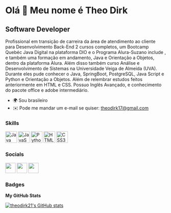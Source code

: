 Olá 👋 Meu nome é Theo Dirk 
========================== 
 Software Developer 
------------------
 Profissional em transição de carreira da área de atendimento ao cliente para Desenvolvimento Back-End 2 cursos completos, um Bootcamp Quebéc Java Digital na plataforma DIO e o Programa Alura-Suzano include , e também uma formação em andamento, Java e Orientação a Objetos, dentro da plataforma Alura. Além disso também curso Análise e Desenvolvimento de Sistemas na Universidade Veiga de Almeida (UVA). Durante eles pude conhecer o Java, SpringBoot, PostgreSQL, Java Script e Python e Orientação a Objetos. Além de relembrar estudos feitos anteriormente em HTML e CSS. Possuo Inglês Avançado, e conhecimento do pacote office e adobe intermediário.

* 🌍  Sou brasileiro
* ✉️  Pode me mandar um e-mail se quiser: [theodirk17@gmail.com](mailto:theodirk17@gmail.com)

### Skills  

<p align="left"> <a href="https://www.oracle.com/java/" target="_blank" rel="noreferrer"><img src="https://raw.githubusercontent.com/danielcranney/readme-generator/main/public/icons/skills/java-colored.svg" width="36" height="36" alt="Java" /></a> <a href="https://developer.mozilla.org/en-US/docs/Web/JavaScript" target="_blank" rel="noreferrer"><img src="https://raw.githubusercontent.com/danielcranney/readme-generator/main/public/icons/skills/javascript-colored.svg" width="36" height="36" alt="JavaScript" /></a> <a href="https://www.python.org/" target="_blank" rel="noreferrer"><img src="https://raw.githubusercontent.com/danielcranney/readme-generator/main/public/icons/skills/python-colored.svg" width="36" height="36" alt="Python" /></a> <a href="https://developer.mozilla.org/en-US/docs/Glossary/HTML5" target="_blank" rel="noreferrer"><img src="https://raw.githubusercontent.com/danielcranney/readme-generator/main/public/icons/skills/html5-colored.svg" width="36" height="36" alt="HTML5" /></a> <a href="https://www.w3.org/TR/CSS/#css" target="_blank" rel="noreferrer"><img src="https://raw.githubusercontent.com/danielcranney/readme-generator/main/public/icons/skills/css3-colored.svg" width="36" height="36" alt="CSS3" /></a> </p> 

### Socials 

<p align="left"> <a href="https://www.github.com/theodirk21" target="_blank" rel="noreferrer"><img src="https://raw.githubusercontent.com/danielcranney/readme-generator/main/public/icons/socials/github-dark.svg" width="32" height="32" /></a> <a href="https://www.linkedin.com/in/theo-dirk" target="_blank" rel="noreferrer"><img src="https://raw.githubusercontent.com/danielcranney/readme-generator/main/public/icons/socials/linkedin.svg" width="32" height="32" /></a> <a href="https://www.twitch.tv/Theodirk#1797" target="_blank" rel="noreferrer"><img src="https://raw.githubusercontent.com/danielcranney/readme-generator/main/public/icons/socials/twitch.svg" width="32" height="32" /></a></p>

### Badges

<b>My GitHub Stats</b>

<a href="http://www.github.com/theodirk21"><img src="https://github-readme-stats.vercel.app/api?username=theodirk21&show_icons=true&hide=stars,&title_color=0891b2&text_color=ffffff&icon_color=0891b2&bg_color=1c1917&hide_border=true&show_icons=true" alt="theodirk21's GitHub stats" /></a>

